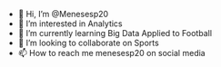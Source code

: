 - 👋 Hi, I’m @Menesesp20
- 👀 I’m interested in Analytics
- 🌱 I’m currently learning Big Data Applied to Football
- 💞️ I’m looking to collaborate on Sports
- 📫 How to reach me menesesp20 on social media

<!---
Menesesp20/Menesesp20 is a ✨ special ✨ repository because its `README.md` (this file) appears on your GitHub profile.
You can click the Preview link to take a look at your changes.
--->
